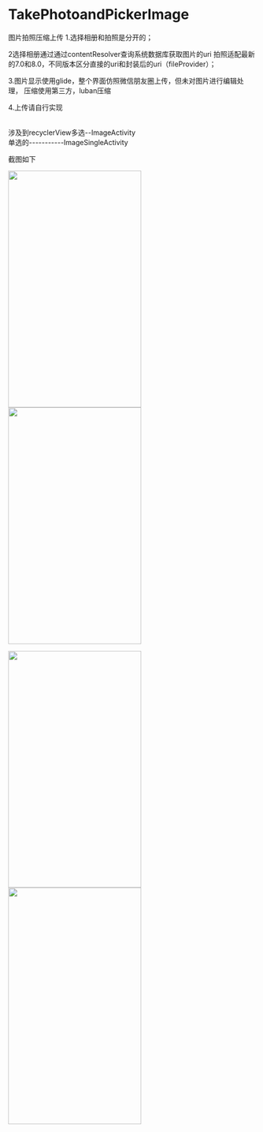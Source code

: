 # TakePhotoandPickerImage
图片拍照压缩上传
1.选择相册和拍照是分开的；

2选择相册通过通过contentResolver查询系统数据库获取图片的uri
拍照适配最新的7.0和8.0，不同版本区分直接的uri和封装后的uri（fileProvider）；

3.图片显示使用glide，整个界面仿照微信朋友圈上传，但未对图片进行编辑处理，
压缩使用第三方，luban压缩

4.上传请自行实现

<br>涉及到recyclerView多选--ImageActivity</br>  单选的-----------ImageSingleActivity


截图如下

<img src="https://github.com/docwei2050/TakePhotoandPickerImage/blob/master/screenshot/Screenshot_20180501-111017.jpg" width=270 height=480 />  <img src="https://github.com/docwei2050/TakePhotoandPickerImage/blob/master/screenshot/Screenshot_20180501-112433.jpg" width=270 height=480 />

<img src="https://github.com/docwei2050/TakePhotoandPickerImage/blob/master/screenshot/Screenshot_20180501-111029.jpg" width=270 height=480 />  <img src="https://github.com/docwei2050/TakePhotoandPickerImage/blob/master/screenshot/Screenshot_20180501-111050.jpg" width=270 height=480 />
